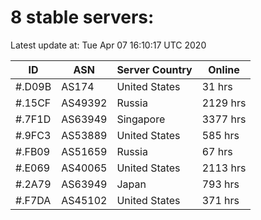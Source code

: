 # 8 stable servers:

Latest update at: Tue Apr 07 16:10:17 UTC 2020

| ID | ASN | Server Country | Online |
| -- | --- | -------------- | ------ |
| #.D09B | AS174 | United States | 31 hrs |
| #.15CF | AS49392 | Russia | 2129 hrs |
| #.7F1D | AS63949 | Singapore | 3377 hrs |
| #.9FC3 | AS53889 | United States | 585 hrs |
| #.FB09 | AS51659 | Russia | 67 hrs |
| #.E069 | AS40065 | United States | 2113 hrs |
| #.2A79 | AS63949 | Japan | 793 hrs |
| #.F7DA | AS45102 | United States | 371 hrs |

